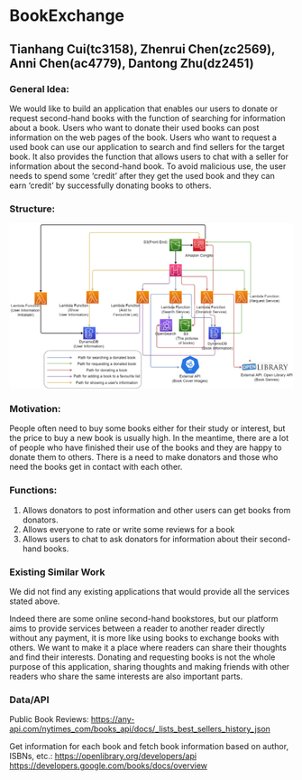# BookExchange
## Tianhang Cui(tc3158), Zhenrui Chen(zc2569), Anni Chen(ac4779), Dantong Zhu(dz2451)

### General Idea:
We would like to build an application that enables our users to donate or request second-hand books with the function of searching for information about a book.
Users who want to donate their used books can post information on the web pages of the book. Users who want to request a used book can use our application to search and find sellers for the target book. It also provides the function that allows users to chat with a seller for information about the second-hand book.
To avoid malicious use, the user needs to spend some ‘credit’ after they get the used book and they can earn ‘credit’ by successfully donating books to others.

### Structure:

![StructureDiagram.drawio](./StuctureDiagram/StructureDiagram.drawio.png)

### Motivation:

People often need to buy some books either for their study or interest, but the price to buy a new book is usually high. In the meantime, there are a lot of people who have finished their use of the books and they are happy to donate them to others. There is a need to make donators and those who need the books get in contact with each other.

### Functions:
1) 	Allows donators to post information and other users can get books from donators.
2) 	Allows everyone to rate or write some reviews for a book
3) 	Allows users to chat to ask donators for information about their second-hand books.

### Existing Similar Work 
We did not find any existing applications that would provide all the services stated above.

Indeed there are some online second-hand bookstores, but our platform aims to provide services between a reader to another reader directly without any payment, it is more like using books to exchange books with others.
We want to make it a place where readers can share their thoughts and find their interests. Donating and requesting books is not the whole purpose of this application, sharing thoughts and making friends with other readers who share the same interests are also important parts.

### Data/API

Public Book Reviews:
https://any-api.com/nytimes_com/books_api/docs/_lists_best_sellers_history_json

Get information for each book and fetch book information based on author, ISBNs, etc.:
https://openlibrary.org/developers/api
https://developers.google.com/books/docs/overview
